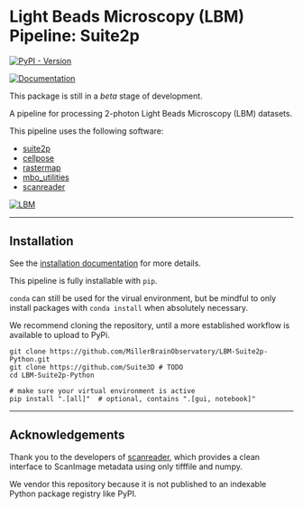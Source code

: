# Light Beads Microscopy (LBM) Pipeline: Suite2p

[![PyPI - Version](https://img.shields.io/pypi/v/lbm-suite2p-python)](https://pypi.org/project/lbm-suite2p-python/)

[![Documentation](https://img.shields.io/badge/Documentation-blue?style=for-the-badge&logo=readthedocs&logoColor=white)](https://millerbrainobservatory.github.io/LBM-Suite2p-Python/index.html)

This package is still in a *beta* stage of development.

A pipeline for processing 2-photon Light Beads Microscopy (LBM) datasets.

This pipeline uses the following software:

- [suite2p](https://github.com/MouseLand/suite2p)
- [cellpose](https://github.com/MouseLand/cellpose)
- [rastermap](https://github.com/MouseLand/rastermap)
- [mbo_utilities](https://github.com/MillerBrainObservatory/mbo_utilities)
- [scanreader](https://github.com/atlab/scanreader)


[![LBM](https://zenodo.org/badge/DOI/10.1007/978-3-319-76207-4_15.svg)](https://doi.org/10.1038/s41592-021-01239-8)

---

## Installation

See the [installation documentation](https://millerbrainobservatory.github.io/LBM-Suite2p-Python/install.html) for more details.

This pipeline is fully installable with `pip`.

`conda` can still be used for the virual environment, but be mindful to only install packages with `conda install` when absolutely necessary.

We recommend cloning the repository, until a more established workflow is available to upload to PyPi.

```
git clone https://github.com/MillerBrainObservatory/LBM-Suite2p-Python.git
git clone https://github.com/Suite3D # TODO
cd LBM-Suite2p-Python

# make sure your virtual environment is active
pip install ".[all]"  # optional, contains ".[gui, notebook]"
```

---

## Acknowledgements

Thank you to the developers of [scanreader](https://github.com/atlab/scanreader), which provides a clean interface to ScanImage metadata using only tifffile and numpy.

We vendor this repository because it is not published to an indexable Python package registry like PyPI.
